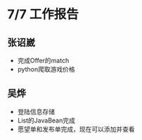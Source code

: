 # 7/7 工作报告
## 张诏崴
- 完成Offer的match
- python爬取游戏价格

## 吴烨
- 登陆信息存储
- List的JavaBean完成
- 愿望单和发布单完成，现在可以添加并查看
